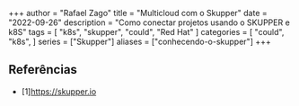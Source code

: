 +++
author = "Rafael Zago"
title = "Multicloud com o Skupper"
date = "2022-09-26"
description = "Como conectar projetos usando o SKUPPER e k8S"
tags = [
    "k8s",
    "skupper",
    "could",
    "Red Hat"
]
categories = [
    "could",
    "k8s",
]
series = ["Skupper"]
aliases = ["conhecendo-o-skupper"]
+++

## Referências

* [1]https://skupper.io

